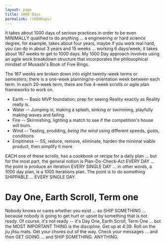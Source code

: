 ```yaml
---
layout: page
title: 1000 Days
permalink: /1000Days/
---
```


It takes about 1000 days of serious practices in order to be even MINIMALLY qualified to do anything ... a engineering or hard science degree, for example, takes about four years, maybe if you work real hard, you can do in about 3 years and 15 weeks ... working 6 days/week, it takes about 167 weeks to get to 1000 days. My 1000 Day approach involves using an agile work breakdown structure that incorporates the philosophical mindset of Musashi's Book of Five Rings.  

The 167 weeks are broken down into eight twenty-week terms or semesters; there is a one-week planning/re-orientation week between each term. In each 20-week term, there are five 4-week scrolls or agile plan frameworks to work on.

*  Earth -- Basic MVP foundation; prep for seeing Reality exactly as Reality really is.
*  Water -- Jumping in, making a splash, sinking or swimming, playfully making waves and failing.
*  Fire -- Skirmishing, lighting a match to see if the competition's house will burn.
*  Wind -- Testing, prodding, *being the wind* using different speeds, gusts, conditions
*  Emptiness -- 5S, reduce, remove, eliminate, harden the minimal viable product, then simplify it more

EACH one of these scrolls, has a cookbook or recipe for a daily plan ... but for the most part, the general notion is Plan-Do-Check-Act EVERY DAY ... the point is produce an iteration EVERY SINGLE DAY ... in other words, a 1000 day plan, is a 1000 Iterations plan. The point is to do something SHIPPABLE ... EVERY SINGLE DAY.

# Day One, Earth Scroll, Term one

Nobody knows or cares whether you exist ... so SHIP SOMETHING ... because nobody is going to get hurt or upset by something that is not ready.  Of course, it's not ready -- it's Day One, Earth Scroll, Term One ... but the MOST IMPORTANT THING is the discipline. Get up at 4:39. Roll on the jiu jitsu mats. Get your chores out of the way. Check your messages ... and then GET GOING ... and SHIP SOMETHING. ANYTHING. 
